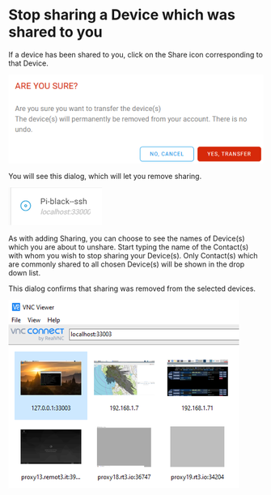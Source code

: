 # Stop sharing a Device which was shared to you

If a device has been shared to you, click on the Share icon corresponding to that Device.  

![](../../.gitbook/assets/image%20%2883%29.png)

You will see this dialog, which will let you remove sharing.

![](../../.gitbook/assets/image%20%28267%29.png)

As with adding Sharing, you can choose to see the names of Device\(s\) which you are about to unshare.  Start typing the name of the Contact\(s\) with whom you wish to stop sharing your Device\(s\).  Only Contact\(s\) which are commonly shared to all chosen Device\(s\) will be shown in the drop down list.

This dialog confirms that sharing was removed from the selected devices.

![](../../.gitbook/assets/image%20%28380%29.png)


